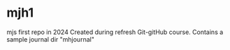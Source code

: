# mjh1
mjs first repo in 2024
Created during refresh Git-gitHub course.
Contains a sample journal dir "mhjournal"
